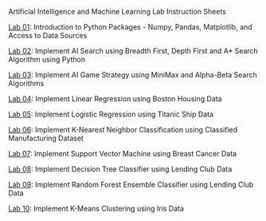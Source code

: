 Artificial Intelligence and Machine Learning Lab Instruction Sheets

[Lab 01](https://github.com/himabindhu717/Aiml_2303A52050/blob/main/Welcome_To_Colab.ipynb): Introduction to Python Packages - Numpy, Pandas, Matplotlib, and Access to Data Sources

[Lab 02](https://github.com/himabindhu717/Aiml_2303A52050/blob/main/AIML_lab_2.ipynb): Implement AI Search using Breadth First, Depth First and A* Search Algorithm using Python

[Lab 03](https://github.com/himabindhu717/Aiml_2303A52050/blob/main/AIML_lab_3.ipynb): Implement AI Game Strategy using MiniMax and Alpha-Beta Search Algorithms

[Lab 04](https://github.com/himabindhu717/Aiml_2303A52050/blob/main/Aiml_lab_4.ipynb): Implement Linear Regression using Boston Housing Data

[Lab 05](https://github.com/himabindhu717/Aiml_2303A52050/blob/main/Aiml_lab_5.ipynb): Implement Logistic Regression using Titanic Ship Data

[Lab 06](https://github.com/himabindhu717/Aiml_2303A52050/blob/main/AIML_Lab_6.ipynb): Implement K-Nearest Neighbor Classification using Classified Manufacturing Dataset

[Lab 07](): Implement Support Vector Machine using Breast Cancer Data

[Lab 08](): Implement Decision Tree Classifier using Lending Club Data

[Lab 09](): Implement Random Forest Ensemble Classifier using Lending Club Data

[Lab 10](): Implement K-Means Clustering using Iris Data
